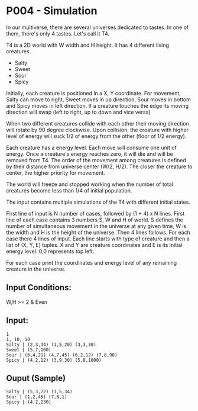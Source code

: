 # P004 - Simulation

In our multiverse, there are several universes dedicated to tastes. 
In one of them, there's only 4 tastes. Let's call it T4.

T4 is a 2D world with W width and H height.
It has 4 different living creatures. 

- Salty
- Sweet
- Sour
- Spicy

Initially, each creature is positioned in a X, Y coordinate. For movement, Salty can move to right, Sweet moves in up direction,
Sour moves in bottom and Spicy moves in left direction. 
If a creature touches the edge its moving direction will swap (left to right, up to down and vice versa)

When two different creatures collide with each other their moving direction will rotate by 90 degree clockwise. 
Upon collision, the creature with higher level of energy will suck 1/2 of energy from the other (floor of 1/2 energy).

Each creature has a energy level. Each move will consume one unit of energy. Once a creature's energy reaches zero, 
it will die and will be removed from T4.
The order of the movement among creatures is defined by their distance from universe center (W/2, H/2).
The closer the creature to center, the higher priority for movement.

The world will freeze and stopped working when the number of total creatures become less than 1/4 of initial population.

The input contains multiple simulations of the T4 with different initial states.

First line of input is N number of cases, followed by (1 + 4) x N lines. 
First line of each case contains 3 numbers S, W and H of world.
S defines the number of simultaneous movement in the universe at any given time, W is the width and H is the height of the universe.
Then 4 lines follows. For each case there 4 lines of input. Each line starts with type of creature and then a list of (X, Y, E) tuples.
X and Y are creature coordinates and E is its initial energy level. 0,0 represents top left.

For each case print the coordinates and energy level of any remaining creature in the universe.

## Input Conditions:
W,H >= 2 & Even

## Input:
```
1
1, 10, 10
Salty | (2,3,34) (1,5,20) (3,3,30)
Sweet | (5,7,100)
Sour | (6,4,21) (4,7,45) (6,2,12) (7,8,90)
Spicy | (4,2,12) (3,9,30) (5,8,1000)
```

## Ouput (Sample)
```
Salty | (5,3,72) (1,5,34)
Sour | (1,2,45) (7,8,1)
Spicy | (4,2,230) 
```
